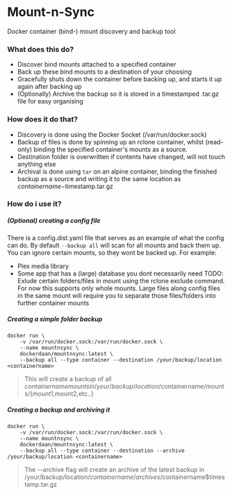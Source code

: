 # Mount-n-Sync
Docker container (bind-) mount discovery and backup tool

### What does this do?

- Discover bind mounts attached to a specified container
- Back up these bind mounts to a destination of your choosing
- Gracefully shuts down the container before backing up, and starts it up again after backing up
- (Optionally) Archive the backup so it is stored in a timestamped .tar.gz file for easy organising

### How does it do that?

- Discovery is done using the Docker Socket (/var/run/docker.sock)
- Backup of files is done by spinning up an rclone container, whilst (read-only) binding the specified container's mounts as a source. 
- Destination folder is overwritten if contents have changed, will not touch anything else
- Archival is done using `tar` on an alpine container, binding the finished backup as a source and writing it to the same location as $containername-$timestamp.tar.gz 

### How do i use it?

##### (Optional) creating a config file
There is a config.dist.yaml file that serves as an example of what the config can do.
By default `--backup all` will scan for all mounts and back them up. You can ignore certain mounts, so they wont be backed up. 
For example:
 - Plex media library
 - Some app that has a (large) database you dont necessarily need
TODO: Exlude certain folders/files in mount using the rclone exclude command. For now this supports only whole mounts.
Large files along config files in the same mount will require you to separate those files/folders into further container mounts

##### Creating a simple folder backup
```
docker run \
    -v /var/run/docker.sock:/var/run/docker.sock \
    --name mountnsync \
    dockerdaan/mountnsync:latest \
    --backup all --type container --destination /your/backup/location <containername>
```
> This will create a backup of all $containername mounts in /your/backup/location/$containername/mounts/{$mount1,$mount2,etc..}

##### Creating a backup and archiving it
```
docker run \
    -v /var/run/docker.sock:/var/run/docker.sock \
    --name mountnsync \
    dockerdaan/mountnsync:latest \
    --backup all --type container --destination --archive /your/backup/location <containername>
```
> The --archive flag will create an archive of the latest backup in /your/backup/location/$containername/archives/$containername$timestamp.tar.gz